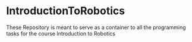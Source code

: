 # IntroductionToRobotics

These Repository is meant to serve as a container to all the programming tasks for the course Introduction to Robotics
